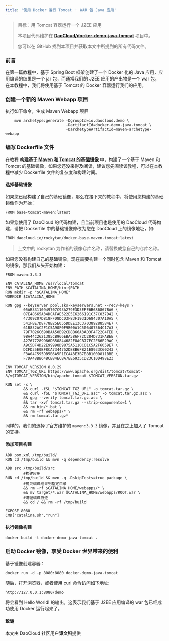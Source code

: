 ```yaml
---
title: '使用 Docker 运行 Tomcat ＋ WAR 包 Java 应用'
---
```


> 目标：用 Tomcat 容器运行一个 J2EE 应用
> 
> 本项目代码维护在 **[DaoCloud/docker-demo-java-tomcat](https://github.com/DaoCloud/docker-demo-java-tomcat)** 项目中。
>
> 您可以在 GitHub 找到本项目并获取本文中所提到的所有代码文件。

### 前言

在第一篇教程中，基于 Spring Boot 框架创建了一个 Docker 化的 Java 应用，应用编译的结果是一个 jar 包，而通常我们的 J2EE 应用的产出物是一个 war 包，在本教程中，我们将使用基于 Tomcat 的 Docker 容器运行我们的应用。

### 创建一个新的 Maven Webapp 项目

执行如下命令，生成 Maven Webapp 项目

```
	mvn archetype:generate -DgroupId=io.daocloud.demo \
                           -DartifactId=docker-demo-java-tomcat \
                           -DarchetypeArtifactId=maven-archetype-webapp
```


### 编写 Dockerfile 文件

在教程 **[构建基于 Maven 和 Tomcat 的基础镜像](http://docs.daocloud.io/java-docker/docker-build-base-image)** 中，构建了一个基于 Maven 和 Tomcat 的基础镜像，如果您还没来得及阅读，建议您先阅读该教程，可以在本教程中减少 Dockerfile 文件的复杂度和构建时间。

#### 选择基础镜像

如果您已经构建了自己的基础镜像，那么在接下来的教程中，将使用您构建的基础镜像作为开始：
```
FROM base-tomcat-maven:latest
```

如果您使用了 DaoCloud 的代码构建，且当前项目也是使用的 DaoCloud 代码构建，请把 Dockerfile 中的基础镜像修改为您在 DaoCloud 上的镜像地址，如:
```
FROM daocloud.io/rockytan/docker-base-maven-tomcat:latest
```

> 上文中的 rockytan 为作者的镜像仓库名称，请替换成您自己的仓库名称。

如果您没有构建自己的基础镜像，现在需要构建一个同时包含 Maven 和 Tomcat 的镜像，那我们从头开始构建：

```
FROM maven:3.3.3

ENV CATALINA_HOME /usr/local/tomcat
ENV PATH $CATALINA_HOME/bin:$PATH
RUN mkdir -p "$CATALINA_HOME"
WORKDIR $CATALINA_HOME

RUN gpg --keyserver pool.sks-keyservers.net --recv-keys \
        05AB33110949707C93A279E3D3EFE6B686867BA6 \
        07E48665A34DCAFAE522E5E6266191C37C037D42 \
        47309207D818FFD8DCD3F83F1931D684307A10A5 \
        541FBE7D8F78B25E055DDEE13C370389288584E7 \
        61B832AC2F1C5A90F0F9B00A1C506407564C17A3 \
        79F7026C690BAA50B92CD8B66A3AD3F4F22C4FED \
        9BA44C2621385CB966EBA586F72C284D731FABEE \
        A27677289986DB50844682F8ACB77FC2E86E29AC \
        A9C5DF4D22E99998D9875A5110C01C5A2F6059E7 \
        DCFD35E0BF8CA7344752DE8B6FB21E8933C60243 \
        F3A04C595DB5B6A5F1ECA43E3B7BBB100D811BBE \
        F7DA48BB64BCB84ECBA7EE6935CD23C10D498E23

ENV TOMCAT_VERSION 8.0.29
ENV TOMCAT_TGZ_URL https://www.apache.org/dist/tomcat/tomcat-8/v$TOMCAT_VERSION/bin/apache-tomcat-$TOMCAT_VERSION.tar.gz

RUN set -x \
        && curl -fSL "$TOMCAT_TGZ_URL" -o tomcat.tar.gz \
        && curl -fSL "$TOMCAT_TGZ_URL.asc" -o tomcat.tar.gz.asc \
        && gpg --verify tomcat.tar.gz.asc \
        && tar -xvf tomcat.tar.gz --strip-components=1 \
        && rm bin/*.bat \
		&& rm -rf webapps/* \
        && rm tomcat.tar.gz*
```

同样的，我们的选择了官方维护的 `maven:3.3.3` 镜像，并且在之上加入了 Tomcat 的支持。

#### 添加项目构建

```
ADD pom.xml /tmp/build/
RUN cd /tmp/build && mvn -q dependency:resolve

ADD src /tmp/build/src
        #构建应用
RUN cd /tmp/build && mvn -q -DskipTests=true package \
        #拷贝编译结果到指定目录
        && rm -rf $CATALINA_HOME/webapps/* \
        && mv target/*.war $CATALINA_HOME/webapps/ROOT.war \
        #清理编译痕迹
        && cd / && rm -rf /tmp/build

EXPOSE 8080
CMD["catalina.sh","run"]
```


#### 执行镜像构建
```
docker build -t docker-demo-java-tomcat .
```

### 启动 Docker 镜像，享受 Docker 世界带来的便利

基于镜像创建容器：

```
docker run -d -p 8080:8080 docker-demo-java-tomcat
```

随后，打开浏览器，或者使用 curl 命令访问如下地址:
```
http://127.0.0.1:8080/demo
```

将会看到 Hello World! 的输出，这表示我们基于 J2EE 应用编译的 war 包已经成功使用 Docker 运行起来了。

#### 致谢

本文由 DaoCloud 社区用户**谭文科**提供